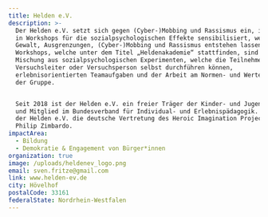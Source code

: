 ```yaml
---
title: Helden e.V.
description: >-
  Der Helden e.V. setzt sich gegen (Cyber-)Mobbing und Rassismus ein, indem er
  in Workshops für die sozialpsychologischen Effekte sensibilisiert, welche
  Gewalt, Ausgrenzungen, (Cyber-)Mobbing und Rassismus entstehen lassen. Die
  Workshops, welche unter dem Titel „Heldenakademie“ stattfinden, sind eine
  Mischung aus sozialpsychologischen Experimenten, welche die Teilnehmenden als
  Versuchsleiter oder Versuchsperson selbst durchführen können,
  erlebnisorientierten Teamaufgaben und der Arbeit am Normen- und Werterahmen
  der Gruppe.


  Seit 2018 ist der Helden e.V. ein freier Träger der Kinder- und Jugendhilfe
  und Mitglied im Bundesverband für Individual- und Erlebnispädagogik. Zudem ist
  der Helden e.V. die deutsche Vertretung des Heroic Imagination Projects von
  Philip Zimbardo.
impactArea:
  - Bildung
  - Demokratie & Engagement von Bürger*innen
organization: true
image: /uploads/heldenev_logo.png
email: sven.fritze@gmail.com
link: www.helden-ev.de
city: Hövelhof
postalCode: 33161
federalState: Nordrhein-Westfalen
---
```


